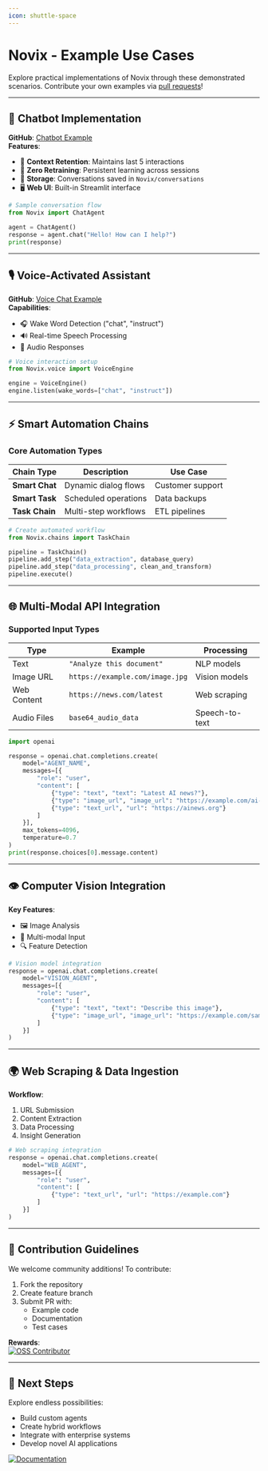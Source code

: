 ```yaml
---
icon: shuttle-space
---
```


# Novix - Example Use Cases&#x20;

Explore practical implementations of Novix through these demonstrated scenarios. Contribute your own examples via [pull requests](https://github.com/AInovix/Novix/pulls)!

***

## 🤖 Chatbot Implementation

**GitHub**: [Chatbot Example](../novix-app/chatbot.py)\
**Features**:

* 🧠 **Context Retention**: Maintains last 5 interactions
* 🔄 **Zero Retraining**: Persistent learning across sessions
* 💾 **Storage**: Conversations saved in `Novix/conversations`
* 🖥️ **Web UI**: Built-in Streamlit interface

```python
# Sample conversation flow
from Novix import ChatAgent

agent = ChatAgent()
response = agent.chat("Hello! How can I help?")
print(response)
```

***

## 🎙️ Voice-Activated Assistant

**GitHub**: [Voice Chat Example](../novix-app/voice.py)\
**Capabilities**:

* 🎧 Wake Word Detection ("chat", "instruct")
* 🔊 Real-time Speech Processing
* 📢 Audio Responses

```python
# Voice interaction setup
from Novix.voice import VoiceEngine

engine = VoiceEngine()
engine.listen(wake_words=["chat", "instruct"])
```

***

## ⚡ Smart Automation Chains

### Core Automation Types

| Chain Type     | Description          | Use Case         |
| -------------- | -------------------- | ---------------- |
| **Smart Chat** | Dynamic dialog flows | Customer support |
| **Smart Task** | Scheduled operations | Data backups     |
| **Task Chain** | Multi-step workflows | ETL pipelines    |

```python
# Create automated workflow
from Novix.chains import TaskChain

pipeline = TaskChain()
pipeline.add_step("data_extraction", database_query)
pipeline.add_step("data_processing", clean_and_transform)
pipeline.execute()
```

***

## 🌐 Multi-Modal API Integration

### Supported Input Types

| Type        | Example                         | Processing     |
| ----------- | ------------------------------- | -------------- |
| Text        | `"Analyze this document"`       | NLP models     |
| Image URL   | `https://example.com/image.jpg` | Vision models  |
| Web Content | `https://news.com/latest`       | Web scraping   |
| Audio Files | `base64_audio_data`             | Speech-to-text |

```python
import openai

response = openai.chat.completions.create(
    model="AGENT_NAME",
    messages=[{
        "role": "user",
        "content": [
            {"type": "text", "text": "Latest AI news?"},
            {"type": "image_url", "image_url": "https://example.com/ai-image.jpg"},
            {"type": "text_url", "url": "https://ainews.org"}
        ]
    }],
    max_tokens=4096,
    temperature=0.7
)
print(response.choices[0].message.content)
```

***

## 👁️ Computer Vision Integration

**Key Features**:

* 🖼️ Image Analysis
* 📸 Multi-modal Input
* 🔍 Feature Detection

```python
# Vision model integration
response = openai.chat.completions.create(
    model="VISION_AGENT",
    messages=[{
        "role": "user",
        "content": [
            {"type": "text", "text": "Describe this image"},
            {"type": "image_url", "image_url": "https://example.com/sample.jpg"}
        ]
    }]
)
```

***

## 🌍 Web Scraping & Data Ingestion

**Workflow**:

1. URL Submission
2. Content Extraction
3. Data Processing
4. Insight Generation

```python
# Web scraping integration
response = openai.chat.completions.create(
    model="WEB_AGENT",
    messages=[{
        "role": "user",
        "content": [
            {"type": "text_url", "url": "https://example.com"}
        ]
    }]
)
```

***

## 🤝 Contribution Guidelines

We welcome community additions! To contribute:

1. Fork the repository
2. Create feature branch
3. Submit PR with:
   * Example code
   * Documentation
   * Test cases

**Rewards**:\
[![OSS Contributor](https://img.shields.io/badge/Contributor-OSS-green.svg)](https://opensource.org/licenses)

***

## 🚀 Next Steps

Explore endless possibilities:

* Build custom agents
* Create hybrid workflows
* Integrate with enterprise systems
* Develop novel AI applications

[![Documentation](https://img.shields.io/badge/Docs-Novix-blue)](https://github.com/AInovix/Novix/)
